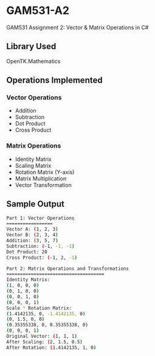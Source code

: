 # GAM531-A2
GAM531 Assignment 2: Vector & Matrix Operations in C#

## Library Used
OpenTK.Mathematics

## Operations Implemented

### Vector Operations
- Addition
- Subtraction  
- Dot Product
- Cross Product

### Matrix Operations
- Identity Matrix
- Scaling Matrix
- Rotation Matrix (Y-axis)
- Matrix Multiplication
- Vector Transformation

## Sample Output
```bash
Part 1: Vector Operations
=================
Vector A: (1, 2, 3)
Vector B: (2, 3, 4)
Addition: (3, 5, 7)
Subtraction: (-1, -1, -1)
Dot Product: 20
Cross Product: (-1, 2, -1)

Part 2: Matrix Operations and Transformations
====================================
Identity Matrix:
(1, 0, 0, 0)
(0, 1, 0, 0)
(0, 0, 1, 0)
(0, 0, 0, 1)
Scale * Rotation Matrix:
(1.4142135, 0, -1.4142135, 0)
(0, 1.5, 0, 0)
(0.35355338, 0, 0.35355338, 0)
(0, 0, 0, 1)
Original Vector: (1, 1, 1)
After Scaling: (2, 1.5, 0.5)
After Rotation: (1.4142135, 1, 0)
```
